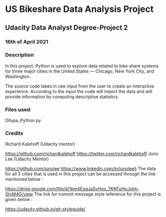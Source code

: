# US Bikeshare Data Analysis Project

## Udacity Data Analyst Degree-Project 2

### 16th of April 2021


### Description
In this project, Python is used to explore data related to bike share systems for three major cities in the United States — Chicago, New York City, and Washington.

The source code takes in raw input from the user to create an interactive experience.
According to the input the code will import the data and will provide information by computing descriptive statistics.

### Files used
Dilupa_Python.py

### Credits
Richard Kalehoff (Udacity mentor)

https://github.com/richardkalehoff
https://twitter.com/richardkalehoff
Juno Lee (Udacity Mentor)

https://github.com/junolee
https://www.linkedin.com/in/junoleelj
The data for all 3 cities that is used in this project can be accessed through the link mentioned below :

https://drive.google.com/file/d/1km4EggJaSvHos_7KKFuHoJxbh-StyM4G/view
The link for commit message style reference for this project is given below :

https://udacity.github.io/git-styleguide/
